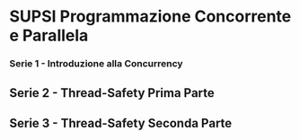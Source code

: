 # SUPSI Programmazione Concorrente e Parallela

### Serie 1 - Introduzione alla Concurrency

## Serie 2 - Thread-Safety Prima Parte

## Serie 3 - Thread-Safety Seconda Parte
